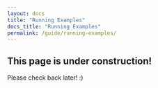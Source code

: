 ```yaml
---
layout: docs
title: "Running Examples"
docs_title: "Running Examples"
permalink: /guide/running-examples/
---
```


## This page is under construction!

Please check back later! :)
